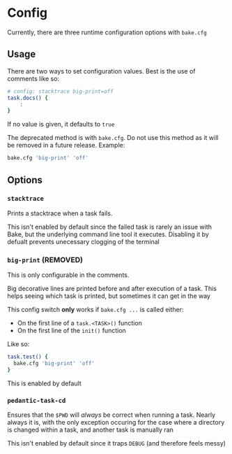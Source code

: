# Config

Currently, there are three runtime configuration options with `bake.cfg`

## Usage

There are two ways to set configuration values. Best is the use of comments like so:

```sh
# config: stacktrace big-print=off
task.docs() {
	:
}
```

If no value is given, it defaults to `true`

The deprecated method is with `bake.cfg`. Do not use this method as it will be removed in a future release. Example:

```sh
bake.cfg 'big-print' 'off'
```

## Options

### `stacktrace`

Prints a stacktrace when a task fails.

This isn't enabled by default since the failed task is rarely an issue with Bake, but the underlying command line tool it executes. Disabling it by defualt prevents unecessary clogging of the terminal

### `big-print` (REMOVED)

This is only configurable in the comments.

Big decorative lines are printed before and after execution of a task. This helps seeing which task is printed, but sometimes it can get in the way

This config switch __only__ works if `bake.cfg ...` is called either:

- On the first line of a `task.<TASK>()` function
- On the first line of the `init()` function

Like so:

```sh
task.test() {
  bake.cfg 'big-print' 'off'
}
```

This is enabled by default

### `pedantic-task-cd`

Ensures that the `$PWD` will _always_ be correct when running a task. Nearly always it is, with the only exception occuring for the case where a directory is changed within a task, and another task is manually ran

This isn't enabled by default since it traps `DEBUG` (and therefore feels messy)
